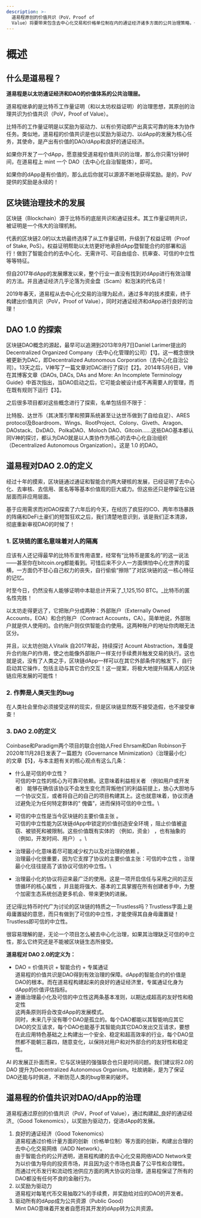 ```yaml
---
description: >-
  道易程原创的价值共识（PoV，Proof of
  Value）将要带来包含去中心化交易和价格单位制在内的通证经济诸多方面的公共治理策略，也将给DAO的治理带来一个全新的价值体系，最终为通证经济和DAO的发展提供坚实的基础。
---
```


# 概述

## 什么是道易程？

**道易程是以太坊通证经济和DAO的价值体系的公共治理层。**

道易程继承的是比特币工作量证明（和以太坊权益证明）的治理思想，其原创的治理共识为价值共识（PoV，Proof of Value）。

比特币的工作量证明是以奖励为驱动力、以有价劳动即产出真实可靠的账本为协作任务。类似地，道易程的价值共识是也以奖励为驱动力、以dApp的发展为核心任务，其使命，是产出有价值的DAO/dApp和良好的通证经济。

如果你开发了一个dApp，愿意接受道易程价值共识的治理，那么你只需1分钟时间，在道易程上 mint 一个 DAO（去中心化自治智能体），即可。

如果你的dApp是有价值的，那么此后你就可以源源不断地获得奖励。是的，PoV提供的奖励是永续的！

## 区块链治理技术的发展

区块链（Blockchain）源于比特币的底层共识和通证技术。其工作量证明共识，被证明是一个伟大的治理机制。

代表的区块链2.0的以太坊最终选择了从工作量证明，升级到了权益证明（Proof of Stake, PoS）。权益证明帮助以太坊更好地承担dApp暨智能合约的部署和运行！做到了智能合约的去中心化、无需许可、可自由组合、抗审查、可信的中立性等等特征。

但自2017年dApp的发展爆发以来，整个行业一直没有找到对dApp进行有效治理的方法。并且通证经济几乎沦落为资金盘（Scam）和泡沫的代名词！

2019年春天，道易程从去中心化交易的治理为起点，通过多年的技术摸索，终于构建出价值共识（PoV，Proof of Value），同时对通证经济和dApp进行良好的治理！

## DAO 1.0 的探索

区块链DAO概念的源起，最早可以追溯到2013年9月7日Daniel Larimer提出的Decentralized Organized Company（去中心化管理的公司）【1】。这一概念很快被更新为DAC，即Decentralized Autonomous Corporation（去中心化自治公司）。13天之后，V神写了一篇文章对DAC进行了探讨【2】。2014年5月6日，V神在其博客文章《DAOs, DACs, DAs and More: An Incomplete Terminology Guide》中首次指出，当DAO启动之后，它可能会被设计成不再需要人的管理，而在既有规则下运行【3】。

之后很多项目都对这些概念进行了探索，名单包括但不限于：

比特股、达世币（其决策引擎和预算系统甚至让达世币做到了自给自足）、ARES protocol及Boardroom、Wings、RootProject、Colony、Giveth、Aragon、DAOstack、DxDAO、PolkaDAO、Moloch DAO、Gitcoin……这些DAO基本都认同V神的探讨，都认为DAO就是以人类协作为核心的去中心化自治组织（Decentralized Autonomous Organization）。这是 1.0 的DAO。

## 道易程对DAO 2.0的定义 <a href="#dao2" id="dao2"></a>

经过十年的摸索，区块链通过通证和智能合约两大硬核的发展，已经证明了去中心化、去审核、去信用、匿名等等基本价值观的巨大威力。但这些还只是停留在公链层面而非应用层面。

基于应用需求而对DAO探索了六年后的今天，在经历了疯狂的ICO、两年市场暴跌的阵痛和DeFi土豪们的短暂狂欢之后，我们清楚地意识到，该是我们正本清源，彻底重新审视DAO的时候了！

### 1. 区块链的匿名意味着对人的隔离

应该有人还记得最早的比特币宣传用语里，经常有“比特币是匿名的”的这一说法——甚至你在bitcoin.org都能看到。可惜后来不少人一方面惧怕中心化世界的蛮横，一方面仍不甘心自己权力的丧失，自行偷偷“擦除”了对区块链的这一核心特征的记忆。

时至今日，仍然没有人能够证明中本聪总计开采了_1,125,150 BTC。_比特币的匿名性完胜！

以太坊走得更远了，它把账户分成两种：外部账户（Externally Owned Accounts，EOA）和合约账户（Contract Accounts，CA）。简单地说，外部账户就是供人使用的。合约账户则仅供智能合约使用。这两种账户的地址你肉眼无法区分。

并且，以太坊创始人Vitalik 自2017年起，持续探讨 Acount Abstraction，准备提升合约账户的作用，使之也能像外部账户一样支付手续费并触发交易的执行。这也就是说，没有了人类之手，区块链dApp一样可以在其它外部条件的触发下，自行启动其它操作，包括主动与其它合约交互！这一提案，将极大地提升隔离人的区块链应用发展的可能性！

### 2. 作弊是人类天生的bug

在人类社会里你必须接受这样的现实，但是区块链显然既不接受造假，也不接受审查！

### 3. DAO 2.0的定义

Coinbase和Paradigm两个项目的联合创始人Fred Ehrsam和Dan Robinson于2020年11月28日发表了一篇题为《Governance Minimization》（治理最小化）的文章【5】，与本主题有关的核心观点有这么几条：

* 什么是可信的中立性？\
  可信的中立性的核心为可靠可依赖。这意味着利益相关者 （例如用户或开发者） 能够在确信该协议不会发生变化而背叛他们的利益前提上，放心大胆地与一个协议交互，或者将自己的自己的项目构建其上。这也就意味着，协议须通过避免沦为任何特定群体的“ 傀儡”，进而保持可信的中立性。\

* 可信的中立性是当今区块链的主要价值主张 。\
  可信的中立性能为区块链dApp中锁定的价值创造安全环境 ，阻止价值被盗窃、被锁死和被限制。这些价值既有实体的 （例如，资金） ，也有抽象的 （例如，开发时间、用户） 。\

* 治理最小化意味着尽可能减少权力以及对治理的依赖 。\
  治理最小化很重要，因为它支撑了协议的主要价值主张：可信的中立性 。治理最小化往往提高了该协议可信的中立性。\

* 治理最小化的协议将迎来最广泛的使用。这是一项开启信任与采用之间的正反馈循环的核心属性 ，并且能将强大、基本的工具掌握在所有创建者手中，为整个加密生态系统创造更多机会、带来更快的进展。

还记得比特币时代广为讨论的区块链的特质之一Trustless吗？Trustless字面上是毋庸置疑的意思，而只有做到了可信的中立性，才能使得其自身毋庸置疑！Trustless即可信的中立性。

很容易理解的是，无论一个项目怎么被去中心化治理，如果其治理缺乏可信的中立性，那么它终究还是不能被区块链生态所接受。

**道易程对 DAO 2.0的定义为：**

* DAO = 价值共识 + 智能合约 + 专属通证\
  道易程的价值共识是DAO得到有效治理的保障。dApp的智能合约的价值是DAO的根本。而在道易程构建起来的良好的通证经济里，专属通证化身为dApp的价值评估指标。
* 遵循治理最小化及可信的中立性这两条基本准则，以期达成超高的友好性和稳定性\
  这两条原则将会改变dApp的发展模式。\
  同时，未来几乎没有哪个DAO是孤立的。每个DAO都能以其智能响应其它DAO的交互请求，每个DAO也能基于其智能向其它DAO发出交互请求，要想在此应用特色基础之上构建出一个安全、稳定和超高效率的行业，每个DAO显然都不能朝三暮四，随意变化，以保持对用户和对外部合约的友好性和稳定性。

AI 的发展正扑面而来，它与区块链的强强联合也只是时间问题。我们建议将2.0的 DAO 提升为Decentralized Autonomous Organism。吐故纳新，是为了保证DAO还能与时俱进，不断防范人类的bug带来的破坏。

## 道易程的价值共识对DAO/dApp的治理

道易程通过原创的价值共识（PoV，Proof of Value），通过构建起_良好的通证经济_（Good Tokenomics），以奖励为驱动力，促进dApp的发展。

1. 良好的通证经济（Good Tokenomics）\
   道易程通过价格计量方面的创新（价格单位制）等方面的创新，构建出合理的去中心化交易网络（IADD Network）。\
   由于智能合约的公开透明，道易程构建的去中心化交易网络IADD Network变为以价值为导向的投资市场，并且因为这个市场也具备了公平性和合理性。\
   而通过代币发行和流动性池供应方面的两大协议的治理，道易程保证了所有的DAO都没有任何不良的金融行为。
2. 以奖励为驱动力\
   道易程对每笔代币交易抽取2%的手续费，并奖励给对应的DAO的开发者。
3. 驱动所有的dApp成为公共资源（Public Good）\
   Mint DAO意味着开发者自愿将其开发的dApp转为公共资源。













